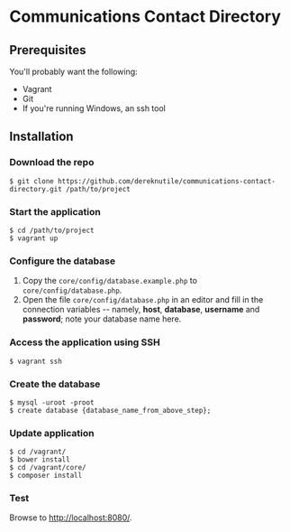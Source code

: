 # Communications Contact Directory

## Prerequisites

You'll probably want the following:

* Vagrant
* Git
* If you're running Windows, an ssh tool

## Installation
### Download the repo
    $ git clone https://github.com/dereknutile/communications-contact-directory.git /path/to/project

### Start the application
    $ cd /path/to/project
    $ vagrant up

### Configure the database
1. Copy the `core/config/database.example.php` to `core/config/database.php`.
2. Open the file `core/config/database.php` in an editor and fill in the connection variables -- namely, **host**, **database**, **username** and **password**; note your database name here.

### Access the application using SSH
    $ vagrant ssh

### Create the database
    $ mysql -uroot -proot
    $ create database {database_name_from_above_step};

### Update application
    $ cd /vagrant/
    $ bower install
    $ cd /vagrant/core/
    $ composer install

### Test
Browse to [http://localhost:8080/](http://localhost:8080/).